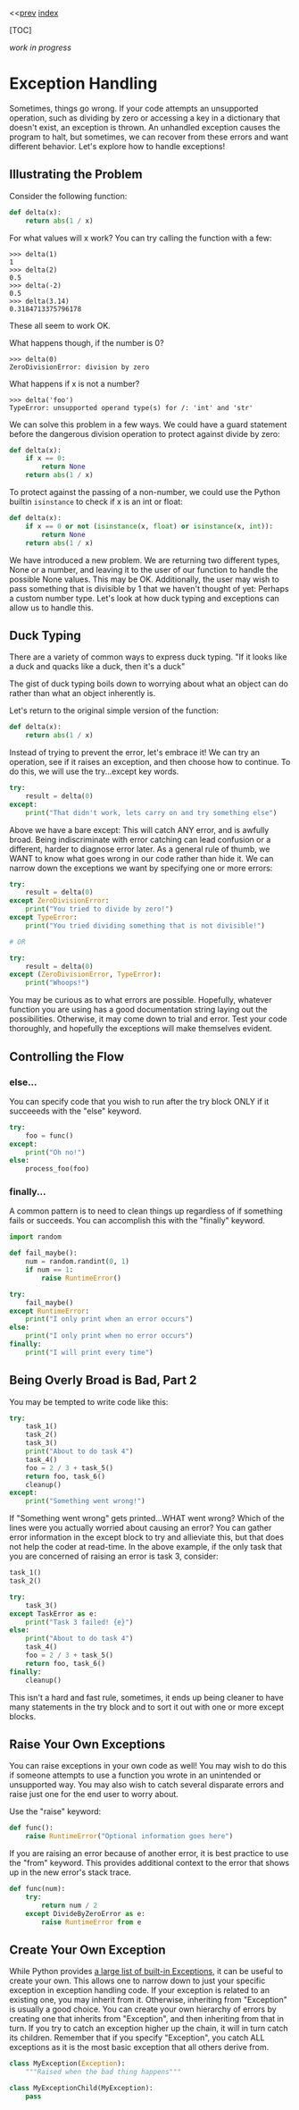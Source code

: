 <<[prev]({{int_linter}}) [index]({{int_index}})

[TOC]

*work in progress*

# Exception Handling

Sometimes, things go wrong.
If your code attempts an unsupported operation, such as dividing by zero or accessing a key in a dictionary that doesn't exist, an exception is thrown.
An unhandled exception causes the program to halt, but sometimes, we can recover from these errors and want different behavior.
Let's explore how to handle exceptions!

## Illustrating the Problem

Consider the following function:
```py
def delta(x):
    return abs(1 / x)
```
For what values will x work?
You can try calling the function with a few:
```
>>> delta(1)
1
>>> delta(2)
0.5
>>> delta(-2)
0.5
>>> delta(3.14)
0.3184713375796178
```
These all seem to work OK.

What happens though, if the number is 0?
```
>>> delta(0)
ZeroDivisionError: division by zero
```

What happens if x is not a number?

```
>>> delta('foo')
TypeError: unsupported operand type(s) for /: 'int' and 'str'
```

We can solve this problem in a few ways.
We could have a guard statement before the dangerous division operation to protect against divide by zero:

```py
def delta(x):
    if x == 0:
        return None
    return abs(1 / x)
```

To protect against the passing of a non-number, we could use the Python builtin `isinstance` to check if x is an int or float:

```py
def delta(x):
    if x == 0 or not (isinstance(x, float) or isinstance(x, int)):
        return None
    return abs(1 / x)
```

We have introduced a new problem.
We are returning two different types, None or a number, and leaving it to the user of our function to handle the possible None values.
This may be OK.
Additionally, the user may wish to pass something that is divisible by 1 that we haven't thought of yet:  Perhaps a custom number type.
Let's look at how duck typing and exceptions can allow us to handle this.

## Duck Typing

There are a variety of common ways to express duck typing.
"If it looks like a duck and quacks like a duck, then it's a duck"

The gist of duck typing boils down to worrying about what an object can do rather than what an object inherently is.

Let's return to the original simple version of the function:
```py
def delta(x):
    return abs(1 / x)
```

Instead of trying to prevent the error, let's embrace it!
We can try an operation, see if it raises an exception, and then choose how to continue.
To do this, we will use the try...except key words.

```py
try:
    result = delta(0)
except:
    print("That didn't work, lets carry on and try something else")
```

Above we have a bare except:  This will catch ANY error, and is awfully broad.
Being indiscriminate with error catching can lead confusion or a different, harder to diagnose error later.
As a general rule of thumb, we WANT to know what goes wrong in our code rather than hide it.
We can narrow down the exceptions we want by specifying one or more errors:

```py
try:
    result = delta(0)
except ZeroDivisionError:
    print("You tried to divide by zero!")
except TypeError:
    print("You tried dividing something that is not divisible!")

# OR

try:
    result = delta(0)
except (ZeroDivisionError, TypeError):
    print("Whoops!")
```

You may be curious as to what errors are possible.
Hopefully, whatever function you are using has a good documentation string laying out the possibilities.
Otherwise, it may come down to trial and error.
Test your code thoroughly, and hopefully the exceptions will make themselves evident.

## Controlling the Flow

### else...

You can specify code that you wish to run after the try block ONLY if it succeeeds with the "else" keyword.

```py
try:
    foo = func()
except:
    print("Oh no!")
else:
    process_foo(foo)
```

### finally...

A common pattern is to need to clean things up regardless of if something fails or succeeds.
You can accomplish this with the "finally" keyword.

```py
import random

def fail_maybe():
    num = random.randint(0, 1)
    if num == 1:
        raise RuntimeError()

try:
    fail_maybe()
except RuntimeError:
    print("I only print when an error occurs")
else:
    print("I only print when no error occurs")
finally:
    print("I will print every time")
```

## Being Overly Broad is Bad, Part 2
You may be tempted to write code like this:

```py
try:
    task_1()
    task_2()
    task_3()
    print("About to do task 4")
    task_4()
    foo = 2 / 3 + task_5()
    return foo, task_6()
    cleanup()
except:
    print("Something went wrong!")
```

If "Something went wrong" gets printed...WHAT went wrong?
Which of the lines were you actually worried about causing an error?
You can gather error information in the except block to try and allieviate this, but that does not help the coder at read-time.
In the above example, if the only task that you are concerned of raising an error is task 3, consider:

```py
task_1()
task_2()

try:
    task_3()
except TaskError as e:
    print("Task 3 failed! {e}")
else:
    print("About to do task 4")
    task_4()
    foo = 2 / 3 + task_5()
    return foo, task_6()
finally:
    cleanup()
```

This isn't a hard and fast rule, sometimes, it ends up being cleaner to have many statements in the try block and to sort it out with one or more except blocks.

## Raise Your Own Exceptions

You can raise exceptions in your own code as well!
You may wish to do this if someone attempts to use a function you wrote in an unintended or unsupported way.
You may also wish to catch several disparate errors and raise just one for the end user to worry about.

Use the "raise" keyword:

```py
def func():
    raise RuntimeError("Optional information goes here")
```

If you are raising an error because of another error, it is best practice to use the "from" keyword.
This provides additional context to the error that shows up in the new error's stack trace.

```py
def func(num):
    try:
        return num / 2 
    except DivideByZeroError as e:
        raise RuntimeError from e
```

## Create Your Own Exception

While Python provides [a large list of built-in Exceptions](https://docs.python.org/3/library/exceptions.html#concrete-exceptions), it can be useful to create your own.
This allows one to narrow down to just your specific exception in exception handling code.
If your exception is related to an existing one, you may inherit from it.  Otherwise, inheriting from "Exception" is usually a good choice.
You can create your own hierarchy of errors by creating one that inherits from "Exception", and then inheriting from that in turn.
If you try to catch an exception higher up the chain, it will in turn catch its children.
Remember that if you specify "Exception", you catch ALL exceptions as it is the most basic exception that all others derive from.

```py
class MyException(Exception):
    """Raised when the bad thing happens"""

class MyExceptionChild(MyException):
    pass
```
